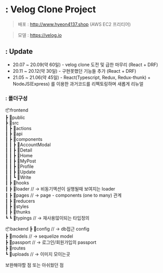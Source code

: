 # : Velog Clone Project
> 배포 : http://www.hyeon4137.shop (AWS EC2 프리티어)

> 모델 : https://velog.io

## : Update
- 20.07 ~ 20.09(약 60일) - velog clone 도전 및 급한 마무리 (React + DRF)
- 20.11 ~ 20.12(약 30일) - 구현못했던 기능들 추가 (React + DRF)
- 21.05 ~ 21.06(약 45일) - React(Typescript, Redux, Redux-thunk) + NodeJS(Express)
를 이용한 과거코드를 리펙토링하며 새롭게 리뉴얼

### : 폴더구성
📦frontend  
 ┣ 📂public  
 ┣ 📂src  
 ┃ ┣ 📂actions  
 ┃ ┣ 📂api  
 ┃ ┣ 📂components  
 ┃ ┃ ┣ 📂AccountModal  
 ┃ ┃ ┣ 📂Detail  
 ┃ ┃ ┣ 📂Home  
 ┃ ┃ ┣ 📂MyPost  
 ┃ ┃ ┣ 📂Profile  
 ┃ ┃ ┣ 📂Update  
 ┃ ┃ ┗ 📂Write  
 ┃ ┣ 📂hooks  
 ┃ ┣ 📂loader  // -> 비동기액션이 실행될때 보여지는 loader  
 ┃ ┣ 📂pages  // -> page - components (one to many) 관계   
 ┃ ┣ 📂reducers  
 ┃ ┣ 📂styles  
 ┃ ┣ 📂thunks  
 ┗ ┗ 📂typings  // -> 재사용많이되는 타입정의  

📦backend
 ┣ 📂config  // -> db접근 config   
 ┣ 📂models // -> sequelize model  
 ┣ 📂passport // -> 로그인/회원가입의 passport    
 ┣ 📂routes     
 ┗ 📂uploads // -> 이미지 모이는곳
 
 
 
 
 보완해야할 점 또는 아쉬웠던 점
 

